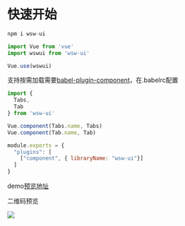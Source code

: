 # 快速开始

```javascript
npm i wsw-ui
```

```javascript
import Vue from 'vue'
import wswui from 'wsw-ui'

Vue.use(wswui)
```

支持按需加载需要[babel-plugin-component](https://github.com/ElementUI/babel-plugin-component)，在.babelrc配置

```javascript
import {
  Tabs,
  Tab
} from 'wsw-ui'

Vue.component(Tabs.name, Tabs)
Vue.component(Tab.name, Tab)
```

```javascript
module.exports = {
  "plugins": [
    ["component", { libraryName: "wsw-ui"}] 
  ]
}

```

demo[预览地址](https://serrywu.github.io/wsw-ui/doc/index.html)

二维码预览

![](E:\wsw-ui\demo二维码.png)